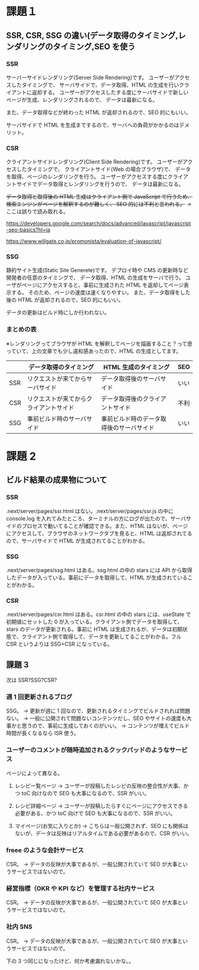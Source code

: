 # 課題１

## SSR, CSR, SSG の違い(データ取得のタイミング,レンダリングのタイミング,SEO を使う

### SSR

サーバーサイドレンダリング(Server Side Rendering)です。
ユーザーがアクセスしたタイミングで、
サーバサイドで、データ取得、HTML の生成を行いクライアントに返却する。
ユーザーがアクセスしたする度にサーバサイドで新しいページが生成、レンダリングされるので、
データは最新になる。

また、データ取得などが終わった HTML が返却されるので、SEO 的にもいい。

サーバサイドで HTML を生成までするので、サーバへの負荷がかかるのはデメリット。

### CSR

クライアントサイドレンダリング(Client Side Rendering)です。
ユーザーがアクセスしたタイミングで、
クライアントサイド(Web の場合ブラウザ)で、
データを取得、ページのレンダリングを行う。
ユーザーがアクセスする度にクライアントサイドでデータ取得とレンダリングを行うので、
データは最新になる。

~~データ取得と取得後の HTML 生成はクライアント側で JavaScript で行うため、検索エンジンがページを解釈するのが難しく、
SEO 的には不利と言われる。~~
→ ここは誤りで読み取れる。

https://developers.google.com/search/docs/advanced/javascript/javascript-seo-basics?hl=ja

https://www.willgate.co.jp/promonista/evaluation-of-javascript/

### SSG

静的サイト生成(Static Site Generete)です。
デプロイ時や CMS の更新時など開発者の任意のタイミングで、
データ取得、HTML の生成をサーバで行う。
ユーザがページにアクセスすると、事前に生成された HTML を返却してページ表示する。
そのため、ページの速度は速くなりやすい。
また、データ取得をした後の HTML が返却されるので、SEO 的にもいい。

データの更新はビルド時にしか行われない。

### まとめの表

※レンダリングってブラウザが HTML を解釈してページを描画すること？って思っていて、上の文章でも少し違和感あったので、HTML の生成としてます。

|     | データ取得のタイミング                   | HTML 生成のタイミング                    | SEO  |
| --- | ---------------------------------------- | ---------------------------------------- | ---- |
| SSR | リクエストが来てからサーバサイド         | データ取得後のサーバサイド               | いい |
| CSR | リクエストが来てからクライアントサイド　 | データ取得後のクライアントサイド         | 不利 |
| SSG | 事前ビルド時のサーバサイド               | 事前ビルド時のデータ取得後のサーバサイド | いい |

# 課題 2

## ビルド結果の成果物について

### SSR

.next/server/pages/ssr.html はない。.next/server/pages/ssr.js の中に console.log を入れてみたところ、ターミナルの方にログが出たので、サーバサイドのプロセスで動いてることが確認できる。また、HTML はないが、ページにアクセスして、ブラウザのネットワークタブを見ると、HTML は返却されてるので、サーバサイドで HTML が生成されてることがわかる。

### SSG

.next/server/pages/ssg.html はある。ssg.html の中の stars には API から取得したデータが入っている。事前にデータを取得して、HTML が生成されていることがわかる。

### CSR

.next/server/pages/csr.html はある。csr.html の中の stars には、useState で初期値にセットした 0 が入っている。クライアント側でデータを取得して、stars のデータが更新される。事前に HTML は生成されるが、データは初期状態で、クライアント側で取得して、データを更新してることがわかる。フル CSR というよりは SSG+CSR になっている。

## 課題 3

次は SSR?SSG?CSR?

### 週 1 回更新されるブログ

SSG。
→ 更新が週に 1 回なので、更新されるタイミングでビルドされれば問題ない。
→ 一般に公開されて問題ないコンテンツだし、SEO やサイトの速度も大事かと思うので、事前に生成しておくのがいい。
→ コンテンツが増えてビルド時間が長くなるなら ISR 使う。

### ユーザーのコメントが随時追加されるクックパッドのようなサービス

ページによって異なる。

1. レシピ一覧ページ
   → ユーザーが投稿したレシピの反映の整合性が大事、かつ toC 向けなので SEO も大事になるので、SSR がいい。

1. レシピ詳細ページ
   → ユーザーが投稿したらすぐにページにアクセスできる必要がある、かつ toC 向けで SEO も大事になるので、SSR がいい。

1. マイページ(お気に入りとか)
   → こちらは一般公開されず、SEO にも関係はないが、データは反映はリアルタイムである必要があるので、CSR がいい。

### freee のような会計サービス

CSR。
→ データの反映が大事であるが、一般公開されていて SEO が大事というサービスではないので。

### 経営指標（OKR や KPI など）を管理する社内サービス

CSR。
→ データの反映が大事であるが、一般公開されていて SEO が大事というサービスではないので。

### 社内 SNS

CSR。
→ データの反映が大事であるが、一般公開されていて SEO が大事というサービスではないので。

下の 3 つ同じになったけど、何か考慮漏れないかな。。

```

```
